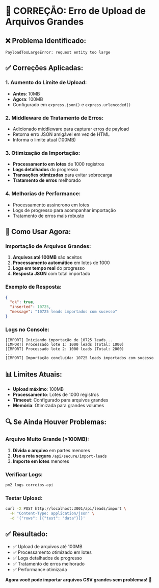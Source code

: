 # 🔧 **CORREÇÃO: Erro de Upload de Arquivos Grandes**

## ❌ **Problema Identificado:**
```
PayloadTooLargeError: request entity too large
```

## ✅ **Correções Aplicadas:**

### **1. Aumento do Limite de Upload:**
- **Antes**: 10MB
- **Agora**: 100MB
- Configurado em `express.json()` e `express.urlencoded()`

### **2. Middleware de Tratamento de Erros:**
- Adicionado middleware para capturar erros de payload
- Retorna erro JSON amigável em vez de HTML
- Informa o limite atual (100MB)

### **3. Otimização da Importação:**
- **Processamento em lotes** de 1000 registros
- **Logs detalhados** do progresso
- **Transações otimizadas** para evitar sobrecarga
- **Tratamento de erros** melhorado

### **4. Melhorias de Performance:**
- Processamento assíncrono em lotes
- Logs de progresso para acompanhar importação
- Tratamento de erros mais robusto

## 🚀 **Como Usar Agora:**

### **Importação de Arquivos Grandes:**
1. **Arquivos até 100MB** são aceitos
2. **Processamento automático** em lotes de 1000
3. **Logs em tempo real** do progresso
4. **Resposta JSON** com total importado

### **Exemplo de Resposta:**
```json
{
  "ok": true,
  "inserted": 10725,
  "message": "10725 leads importados com sucesso"
}
```

### **Logs no Console:**
```
[IMPORT] Iniciando importação de 10725 leads...
[IMPORT] Processado lote 1: 1000 leads (Total: 1000)
[IMPORT] Processado lote 2: 1000 leads (Total: 2000)
...
[IMPORT] Importação concluída: 10725 leads importados com sucesso
```

## 📊 **Limites Atuais:**
- **Upload máximo**: 100MB
- **Processamento**: Lotes de 1000 registros
- **Timeout**: Configurado para arquivos grandes
- **Memória**: Otimizada para grandes volumes

## 🔍 **Se Ainda Houver Problemas:**

### **Arquivo Muito Grande (>100MB):**
1. **Divida o arquivo** em partes menores
2. **Use a rota segura** `/api/secure/import-leads`
3. **Importe em lotes** menores

### **Verificar Logs:**
```bash
pm2 logs correios-api
```

### **Testar Upload:**
```bash
curl -X POST http://localhost:3001/api/leads/import \
  -H "Content-Type: application/json" \
  -d '{"rows": [{"test": "data"}]}'
```

## ✅ **Resultado:**
- ✅ Upload de arquivos até 100MB
- ✅ Processamento otimizado em lotes
- ✅ Logs detalhados de progresso
- ✅ Tratamento de erros melhorado
- ✅ Performance otimizada

**Agora você pode importar arquivos CSV grandes sem problemas!** 🎉
